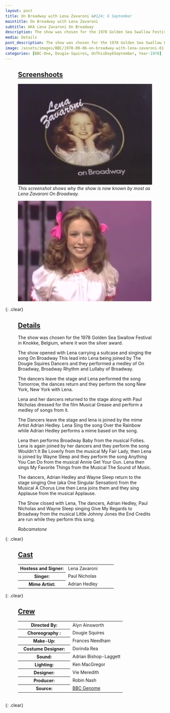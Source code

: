 ```yaml
---
layout: post
title: On Broadway with Lena Zavaroni &#124; 6 September
maintitle: On Broadway with Lena Zavaroni
subtitle: AKA Lena Zavaroni On Broadway
description: The show was chosen for the 1978 Golden Sea Swallow Festival in Knokke, Belgium, where it won the silver award.
media: Details
post_description: The show was chosen for the 1978 Golden Sea Swallow Festival in Knokke, Belgium, where it won the silver award.
image: /assets/images/BBC/1978-09-06-on-broadway-with-lena-zavaroni-01.png
categories: [BBC-One, Dougie-Squires, OnThisDay6September, Year-1978]
---
```


<figure class="fig3">
<h2 id="screenshoots"><a href="#screenshoots">Screenshoots</a></h2>
</figure>

<figure class="fig1">
<img src="/assets/images/BBC/1978-09-06-on-broadway-with-lena-zavaroni-01.png" class="full-width"/>
<figcaption>
<cite>This screenshot shows why the show is now known by most as Lena Zavaroni On Broadway.</cite>
</figcaption>
</figure>

<figure class="fig2">
<img src="/assets/images/BBC/1978-09-06-on-broadway-with-lena-zavaroni-02.png" class="full-width"/>
</figure>

{: .clear}

<figure class="fig3">
<figcaption>
<h2 id="details"><a href="#details">Details</a></h2>
</figcaption>
<p>The show was chosen for the 1978 Golden Sea Swallow Festival in Knokke, Belgium, where it won the silver award.</p>
<p>The show opened with Lena carrying a suitcase and singing the song On Broadway This lead into Lena being joined by The Dougie Squires Dancers and they performed a medley of On Broadway, Broadway Rhythm and Lullaby of Broadway.</p>
<p>The dancers leave the stage and Lena performed the song Tomorrow, the dances return and they perform the song New York, New York with Lena.</p>
<p>Lena and her dancers returned to the stage along with Paul Nicholas dressed for the film Musical Grease and perform a medley of songs from it.</p>
<p>The Dancers leave the stage and lena is joined by the mime Artist Adrian Hedley. Lena Sing the song Over the Rainbow while Adrian Hedley performs a mime based on the song.</p>
<p>Lena then performs Broadway Baby from the musical Follies. Lena is again joined by her dancers and they perform the song Wouldn't It Be Loverly from the musical My Fair Lady, then Lena is joined by Wayne Sleep and they perform the song Anything You Can Do from the musical Annie Get Your Gun. Lena then sings My Favorite Things from the Musical The Sound of Music.</p>
<p>The dancers, Adrian Hedley and Wayne Sleep return to the stage singing One (aka One Singular Sensation) from the Musical A Chorus Line then Lena joins them and they sing Applause from the musical Applause.</p>
<p>The Show closed with Lena, The dancers, Adrian Hedley, Paul Nicholas and Wayne Sleep singing Give My Regards to Broadway from the musical Little Johnny Jones the End Credits are run while they perform this song.</p>
<cite>Robcamstone</cite>
</figure>

{: .clear}

<figure class="fig3">
<figcaption>
<h2 id="cast"><a href="#cast">Cast</a></h2>
</figcaption>
<table>
<tr><th style="width:50%;">Hostess and Signer:</th><td style="width:50%;">Lena Zavaroni</td></tr>
<tr><th>Singer:</th><td>Paul Nicholas</td></tr>
<tr><th>Mime Artist:</th><td>Adrian Hedley</td></tr>
</table>
</figure>

{: .clear}

<figure class="fig3">
<figcaption>
<h2 id="crew"><a href="#crew">Crew</a></h2>
</figcaption>
<table>
<tr><th style="width:50%;">Directed By:</th><td style="width:50%;">Alyn Ainsworth</td></tr>
<tr><th>Choreography :</th><td>Dougie Squires</td></tr>
<tr><th>Make-Up:</th><td>Frances Needham</td></tr>
<tr><th>Costume Designer:</th><td>Dorinda Rea</td></tr>
<tr><th>Sound:</th><td>Adrian Bishop-Laggett</td></tr>
<tr><th>Lighting:</th><td>Ken MacGregor</td></tr>
<tr><th>Designer:</th><td>Vie Meredith</td></tr>
<tr><th>Producer:</th><td>Robin Nash</td></tr>
<tr><th>Source:</th><td><a class="external-link" href="https://genome.ch.bbc.co.uk/schedules/bbcone/london/1978-09-06#at-18.40">BBC Genome</a></td></tr>
</table>
</figure>

<br />{: .clear}
